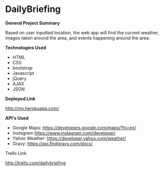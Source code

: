 # DailyBriefing

**General Project Summary**

Based on user inputted location, the web app will find the current weather, images taken around the area, and events happening around the area.

**Technologies Used**
* HTML
* CSS
* bootstrap
* Javascript
* jQuery
* AJAX
* JSON

**Deployed Link**

http://my.herokuapp.com/

**API's Used**

* Google Maps: https://developers.google.com/maps/?hl=en/
* Instagram https://www.instagram.com/developer/
* Yahoo Weather: https://developer.yahoo.com/weather/
* Gravy: https://api.findgravy.com/docs/


Trello Link

http://trello.com/dailybriefing
